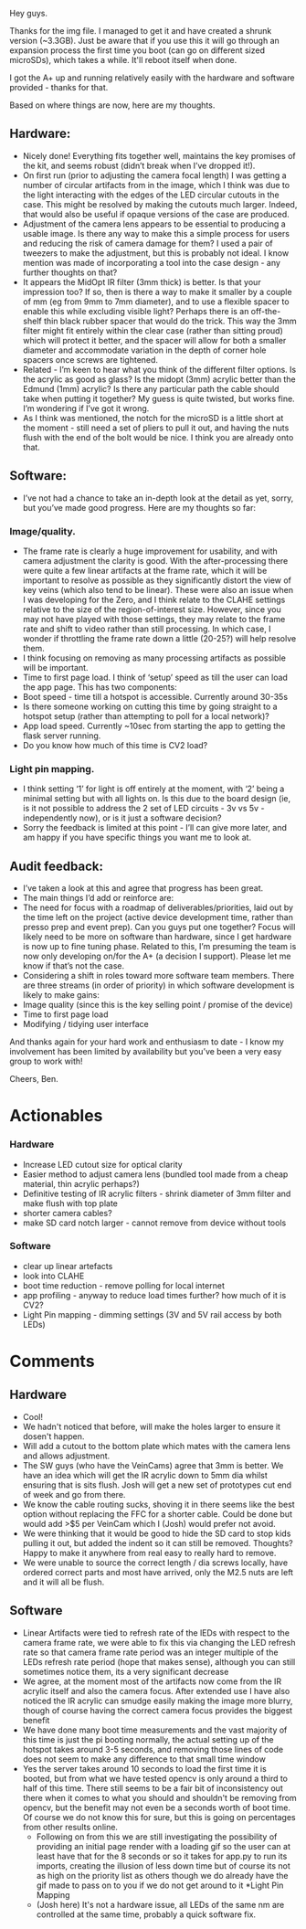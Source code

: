 Hey guys.

Thanks for the img file.  I managed to get it and have created a shrunk version (~3.3GB). Just be aware that if you use this it will go through an expansion process the first time you boot (can go on different sized microSDs), which takes a while. It'll reboot itself when done.

I got the A+ up and running relatively easily with the hardware and software provided - thanks for that.

Based on where things are now, here are my thoughts.

## Hardware:
* Nicely done! Everything fits together well, maintains the key promises of the kit, and seems robust (didn’t break when I’ve dropped it!).
* On first run (prior to adjusting the camera focal length) I was getting a number of circular artifacts from in the image, which I think was due to the light interacting with the edges of the LED circular cutouts in the case. This might be resolved by making the cutouts much larger. Indeed, that would also be useful if opaque versions of the case are produced.
* Adjustment of the camera lens appears to be essential to producing a usable image. Is there any way to make this a simple process for users and reducing the risk of camera damage for them?  I used a pair of tweezers to make the adjustment, but this is probably not ideal.  I know mention was made of incorporating a tool into the case design - any further thoughts on that?
* It appears the MidOpt IR filter (3mm thick) is better.  Is that your impression too?  If so, then is there a way to make it smaller by a couple of mm (eg from 9mm to 7mm diameter), and to use a flexible spacer to enable this while excluding visible light?  Perhaps there is an off-the-shelf thin black rubber spacer that would do the trick. This way the 3mm filter might fit entirely within the clear case (rather than sitting proud) which will protect it better, and the spacer will allow for both a smaller diameter and accommodate variation in the depth of corner hole spacers once screws are tightened.  
* Related - I’m keen to hear what you think of the different filter options.  Is the acrylic as good as glass?  Is the midopt (3mm) acrylic better than the Edmund (1mm) acrylic?
Is there any particular path the cable should take when putting it together?  My guess is quite twisted, but works fine.  I’m wondering if I’ve got it wrong.
* As I think was mentioned, the notch for the microSD is a little short at the moment - still need a set of pliers to pull it out, and having the nuts flush with the end of the bolt would be nice.  I think you are already onto that.

## Software:
* I’ve not had a chance to take an in-depth look at the detail as yet, sorry, but you’ve made good progress.  Here are my thoughts so far:
### Image/quality.
* The frame rate is clearly a huge improvement for usability, and with camera adjustment the clarity is good.  With the after-processing there were quite a few linear artifacts at the frame rate, which it will be important to resolve as possible as they significantly distort the view of key veins (which also tend to be linear).  These were also an issue when I was developing for the Zero, and I think relate to the CLAHE settings relative to the size of the region-of-interest size.  However, since you may not have played with those settings, they may relate to the frame rate and shift to video rather than still processing.  In which case, I wonder if throttling the frame rate down a little (20-25?) will help resolve them.
* I think focusing on removing as many processing artifacts as possible will be important.
* Time to first page load.  I think of ‘setup’ speed as till the user can load the app page.  This has two components:
* Boot speed - time till a hotspot is accessible. Currently around 30-35s
* Is there someone working on cutting this time by going straight to a hotspot setup (rather than attempting to poll for a local network)?
* App load speed. Currently ~10sec from starting the app to getting the flask server running.  
* Do you know how much of this time is CV2 load?
### Light pin mapping.
* I think setting ‘1’ for light is off entirely at the moment, with ‘2’ being a minimal setting but with all lights on.  Is this due to the board design (ie, is it not possible to address the 2 set of LED circuits - 3v vs 5v - independently now), or is it just a software decision?
* Sorry the feedback is limited at this point - I’ll can give more later, and am happy if you have specific things you want me to look at.  


## Audit feedback:
* I’ve taken a look at this and agree that progress has been great.
* The main things I’d add or reinforce are:
* The need for focus with a roadmap of deliverables/priorities, laid out by the time left on the project (active device development time, rather than presso prep and event prep).  Can you guys put one together?  Focus will likely need to be more on software than hardware, since I get hardware is now up to fine tuning phase.
Related to this, I’m presuming the team is now only developing on/for the A+ (a decision I support).  Please let me know if that’s not the case.
* Considering a shift in roles toward more software team members.  There are three streams (in order of priority) in which software development is likely to make gains:
* Image quality (since this is the key selling point / promise of the device)
* Time to first page load
* Modifying / tidying user interface

And thanks again for your hard work and enthusiasm to date - I know my involvement has been limited by availability but you’ve been a very easy group to work with!

Cheers,
Ben.

# Actionables
### Hardware
* Increase LED cutout size for optical clarity
* Easier method to adjust camera lens (bundled tool made from a cheap material, thin acrylic perhaps?)
* Definitive testing of IR acrylic filters - shrink diameter of 3mm filter and make flush with top plate
* shorter camera cables?
* make SD card notch larger - cannot remove from device without tools

### Software
* clear up linear artefacts
* look into CLAHE
* boot time reduction - remove polling for local internet
* app profiling - anyway to reduce load times further? how much of it is CV2?
* Light Pin mapping - dimming settings (3V and 5V rail access by both LEDs) 




# Comments

## Hardware

* Cool!
* We hadn't noticed that before, will make the holes larger to ensure it dosen't happen. 
* Will add a cutout to the bottom plate which mates with the camera lens and allows adjustment. 
* The SW guys (who have the VeinCams) agree that 3mm is better. We have an idea which will get the IR acrylic down to 5mm dia whilst ensuring that is sits flush. Josh will get a new set of prototypes cut end of week and go from there. 
* We know the cable routing sucks, shoving it in there seems like the best option without replacing the FFC for a shorter cable. Could be done but would add >$5 per VeinCam which I (Josh) would prefer not avoid. 
* We were thinking that it would be good to hide the SD card to stop kids pulling it out, but added the indent so it can still be removed. Thoughts? Happy to make it anywhere from real easy to really hard to remove. 
* We were unable to source the correct length / dia screws locally, have ordered correct parts and most have arrived, only the M2.5 nuts are left and it will all be flush.

## Software 
* Linear Artifacts were tied to refresh rate of the lEDs with respect to the camera frame rate, we were able to fix this via changing the LED refresh rate so that camera frame rate period was an integer multiple of the LEDs refresh rate period (hope that makes sense), although you can still sometimes notice them, its a very significant decrease
* We agree, at the moment most of the artifacts now come from the IR acrylic itself and also the camera focus. After extended use I have also noticed the IR acrylic can smudge easily making the image more blurry, though of course having the correct camera focus provides the biggest benefit
* We have done many boot time measurements and the vast majority of this time is just the pi booting normally, the actual setting up of the hotspot takes around 3-5 seconds, and removing those lines of code does not seem to make any difference to that small time window
* Yes the server takes around 10 seconds to load the first time it is booted, but from what we have tested opencv is only around a third to half of this time. There still seems to be a fair bit of inconsistency out there when it comes to what you should and shouldn't be removing from opencv, but the benefit may not even be a seconds worth of boot time. Of course we do not know this for sure, but this is going on percentages from other results online.
    * Following on from this we are still investigating the possibility of providing an initial page render with a loading gif so the user can at least have that for the 8 seconds or so it takes for app.py to run its imports, creating the illusion of less down time but of course its not as high on the priority list as others though we do already have the gif made to pass on to you if we do not get around to it
*Light Pin Mapping
    * (Josh here) It's not a hardware issue, all LEDs of the same nm are controlled at the same time, probably a quick software fix. 